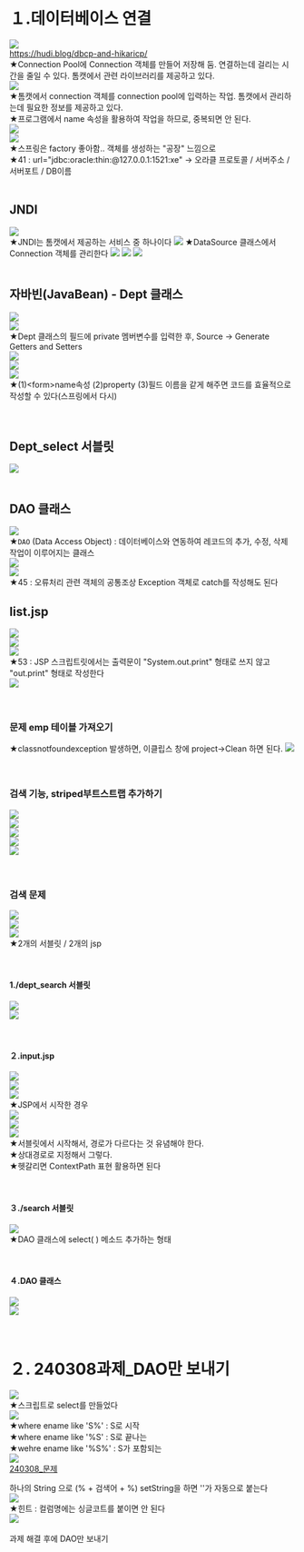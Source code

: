# １.데이터베이스 연결
<img src="../image/Pasted image 20240308091020.png"><br>
https://hudi.blog/dbcp-and-hikaricp/<br>
★Connection Pool에 Connection 객체를 만들어 저장해 둠. 연결하는데 걸리는 시간을 줄일 수 있다. 톰캣에서  관련 라이브러리를 제공하고 있다.<br>
<img src="../image/Pasted image 20240308091421.png">
<br>★톰캣에서 connection 객체를 connection pool에 입력하는 작업. 톰캣에서 관리하는데 필요한 정보를 제공하고 있다.
<br>★프로그램에서 name 속성을 활용하여 작업을 하므로, 중복되면 안 된다.
<br><img src="../image/Pasted image 20240308092330.png">
<br><img src="../image/Pasted image 20240308093347.png">
<br>★스프링은 factory 좋아함.. 객체를 생성하는 "공장" 느낌으로
<br>★41 : url="jdbc:oracle:thin:@127.0.0.1:1521:xe" -> 오라클 프로토콜 / 서버주소 / 서버포트 / DB이름
<br>
<br>
## JNDI
<img src="../image/Pasted image 20240308090400.png"><br>
★JNDI는 톰캣에서 제공하는 서비스 중 하나이다
<img src="../image/Pasted image 20240308101351.png">
★DataSource 클래스에서 Connection 객체를 관리한다
<img src="../image/Pasted image 20240308101409.png">
<img src="../image/Pasted image 20240308102052.png">
<img src="../image/Pasted image 20240308103706.png">
<br>
<br>
  
## 자바빈(JavaBean) - Dept 클래스

<img src="../image/Pasted image 20240308104634.png"><br>
<img src="../image/Pasted image 20240308104745.png">
<br>★Dept 클래스의 필드에 private 멤버변수를 입력한 후, Source -> Generate Getters and Setters
<br><img src="../image/Pasted image 20240308104937.png">
<br><img src="../image/Pasted image 20240308111725.png">
<br><img src="../image/Pasted image 20240308112803.png">
<br>★(1)\<form>name속성 (2)property (3)필드 이름을 같게 해주면 코드를 효율적으로 작성할 수 있다(스프링에서 다시)
<br>
<br>
<br>
## Dept_select 서블릿
<img src="../image/Pasted image 20240308104426.png">
<br>
<br>

## DAO 클래스
<img src="../image/Pasted image 20240308113953.png"><br>
★`DAO` (Data Access Object) : 데이터베이스와 연동하여 레코드의 추가, 수정, 삭제 작업이 이루어지는 클래스
<br><img src="../image/Pasted image 20240308114420.png">
<br><img src="../image/Pasted image 20240308120250.png">
<br>★45 : 오류처리 관련 객체의 공통조상 Exception 객체로 catch를 작성해도 된다


## list.jsp
<img src="../image/Pasted image 20240308122047.png"><br>
<img src="../image/Pasted image 20240308121105.png"><br>
<img src="../image/Pasted image 20240308121631.png"><br>
★53 : JSP 스크립트릿에서는 출력문이 "System.out.print" 형태로 쓰지 않고 "out.print" 형태로 작성한다<br>
<img src="../image/Pasted image 20240308122736.png"><br>
<br>
<br>

### 문제 emp 테이블 가져오기
★classnotfoundexception 발생하면, 이클립스 창에 project->Clean 하면 된다.
<img src="../image/Pasted image 20240308141823.png"><br>
<br>
<br>

### 검색 기능, striped부트스트랩 추가하기
<img src="../image/Pasted image 20240308142233.png"><br>
<img src="../image/Pasted image 20240308143520.png"><br>
<img src="../image/Pasted image 20240308143910.png"><br>
<img src="../image/Pasted image 20240308143924.png"><br>
<img src="../image/Pasted image 20240308143824.png"><br>
<br>
<br>


### 검색 문제
<img src="../image/Pasted image 20240308144037.png"><br>
<img src="../image/Pasted image 20240308144100.png"><br>
<img src="../image/Pasted image 20240308144136.png"><br>
★2개의 서블릿 / 2개의 jsp <br>
<br>
<br>


#### 1./dept_search 서블릿
<img src="../image/Pasted image 20240308150532.png"><br>
<img src="../image/Pasted image 20240308150544.png"><br>
<br>
<br>


#### ２.input.jsp
<img src="../image/Pasted image 20240308150847.png"><br>
<img src="../image/Pasted image 20240308151713.png"><br>
<img src="../image/Pasted image 20240308151812.png"><br>
★JSP에서 시작한 경우 <br>
<img src="../image/Pasted image 20240308151846.png"><br>
<img src="../image/Pasted image 20240308151856.png"><br>
<img src="../image/Pasted image 20240308151917.png"><br>
★서블릿에서 시작해서, 경로가 다르다는 것 유념해야 한다.<br>
★상대경로로 지정해서 그렇다.<br>
★헷갈리면 ContextPath 표현 활용하면 된다<br>
<br>
<br>


#### ３./search 서블릿
<img src="../image/Pasted image 20240308153056.png"><br>
★DAO 클래스에 select( ) 메소드 추가하는 형태<br>
<br>
<br>


#### ４.DAO 클래스
<img src="../image/Pasted image 20240308153557.png"><br>
<img src="../image/Pasted image 20240308160520.png"><br>
<br>
<br>


# ２. 240308과제_DAO만 보내기
<img src="../image/Pasted image 20240308162741.png"><br>
★스크립트로 select를 만들었다<br>
<img src="../image/Pasted image 20240308163120.png"><br>
★where ename like 'S%' : S로 시작<br>
★where ename like '%S' : S로 끝나는<br>
★wehre ename like '%S%' : S가 포함되는<br>
<img src="../image/Pasted image 20240308163409.png"><br>
<a href="../image/240308_문제.txt">240308_문제</a>

하나의 String 으로 (% + 검색어 + %) setString을 하면 ''가 자동으로 붙는다<br>
<img src="../image/Pasted image 20240308174957.png"><br>
★힌트 : 컬럼명에는 싱글코트를 붙이면 안 된다<br>
<img src="../image/Pasted image 20240308175024.png"><br>
<br>
과제 해결 후에 DAO만 보내기

